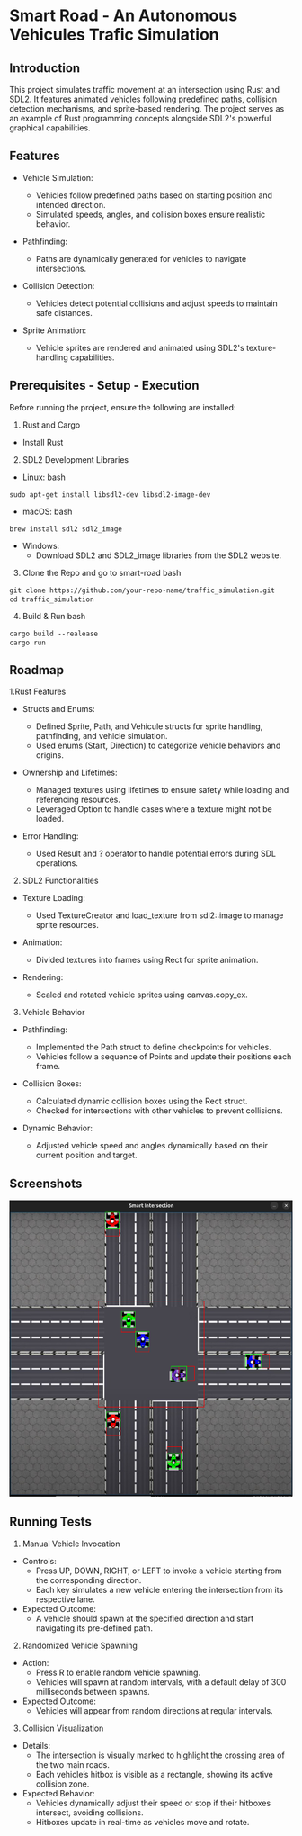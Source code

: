 
# Smart Road - An Autonomous Vehicules Trafic Simulation

## Introduction

This project simulates traffic movement at an intersection using Rust and SDL2. It features animated vehicles following predefined paths, collision detection mechanisms, and sprite-based rendering. The project serves as an example of Rust programming concepts alongside SDL2's powerful graphical capabilities.







## Features

- Vehicle Simulation:
    - Vehicles follow predefined paths based on starting position and intended direction.
    - Simulated speeds, angles, and collision boxes ensure realistic behavior.

- Pathfinding:
    - Paths are dynamically generated for vehicles to navigate intersections.

- Collision Detection:
    - Vehicles detect potential collisions and adjust speeds to maintain safe distances.

- Sprite Animation:
    - Vehicle sprites are rendered and animated using SDL2's texture-handling capabilities.


## Prerequisites - Setup - Execution

Before running the project, ensure the following are installed:

1. Rust and Cargo
- Install Rust

2. SDL2 Development Libraries
- Linux:
bash 
```
sudo apt-get install libsdl2-dev libsdl2-image-dev
```

- macOS:
bash
```
brew install sdl2 sdl2_image
```

- Windows:
    - Download SDL2 and SDL2_image libraries from the SDL2 website.

3. Clone the Repo and go to smart-road
bash
```
git clone https://github.com/your-repo-name/traffic_simulation.git
cd traffic_simulation
```

4. Build & Run 
bash
```
cargo build --realease
cargo run
```

## Roadmap

1.Rust Features

- Structs and Enums:

    - Defined Sprite, Path, and Vehicule structs for sprite handling, pathfinding, and vehicle simulation.
    - Used enums (Start, Direction) to categorize vehicle behaviors and origins.

- Ownership and Lifetimes:
    - Managed textures using lifetimes to ensure safety while loading and referencing resources.
    - Leveraged Option to handle cases where a texture might not be loaded.

- Error Handling:

    - Used Result and ? operator to handle potential errors during SDL operations.
2. SDL2 Functionalities
- Texture Loading:
    - Used TextureCreator and load_texture from sdl2::image to manage sprite resources.

- Animation:
    - Divided textures into frames using Rect for sprite animation.

- Rendering:
    - Scaled and rotated vehicle sprites using canvas.copy_ex.

3. Vehicle Behavior

- Pathfinding:
    - Implemented the Path struct to define checkpoints for vehicles.
    - Vehicles follow a sequence of Points and update their positions each frame.

- Collision Boxes:
    - Calculated dynamic collision boxes using the Rect struct.
    - Checked for intersections with other vehicles to prevent collisions.

- Dynamic Behavior:
    - Adjusted vehicle speed and angles dynamically based on their current position and target.



## Screenshots

<p align="center">
    <img src="screenshot/running_test.png" alt="full_scene_1">
</p>

## Running Tests

1. Manual Vehicle Invocation
- Controls:
    - Press UP, DOWN, RIGHT, or LEFT to invoke a vehicle starting from the corresponding direction.
    - Each key simulates a new vehicle entering the intersection from its respective lane.
- Expected Outcome:
    - A vehicle should spawn at the specified direction and start navigating its pre-defined path.

2. Randomized Vehicle Spawning
- Action:
    - Press R to enable random vehicle spawning.
    - Vehicles will spawn at random intervals, with a default delay of 300 milliseconds between spawns.
- Expected Outcome:
    - Vehicles will appear from random directions at regular intervals.

3. Collision Visualization
- Details:
    - The intersection is visually marked to highlight the crossing area of the two main roads.
    - Each vehicle’s hitbox is visible as a rectangle, showing its active collision zone.
- Expected Behavior:
    - Vehicles dynamically adjust their speed or stop if their hitboxes intersect, avoiding collisions.
    - Hitboxes update in real-time as vehicles move and rotate.